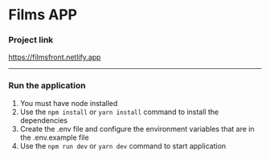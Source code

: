 # Films APP

### Project link

https://filmsfront.netlify.app

---

### **Run the application**

1. You must have node installed
2. Use the `npm install` or `yarn install` command to install the dependencies
3. Create the .env file and configure the environment variables that are in the .env.example file
4. Use the `npm run dev` or `yarn dev` command to start application
